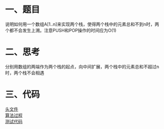 # 一、题目

说明如何用一个数组A[1..n]来实现两个栈，使得两个栈中的元素总和不到n时，两个都不会发生上溯。注意PUSH和POP操作的时间应为O(1)



# 二、思考

分别用数组的两端作为两个栈的起点，向中间扩展，两个栈中的元素总和不超过n时，两个栈不会相遇


# 三、代码

[头文件](https://code.csdn.net/mishifangxiangdefeng/exerciseforalgorithmsecond/tree/master/include/chapter10/Exercise10_1_2.h)  
[算法过程](https://code.csdn.net/mishifangxiangdefeng/exerciseforalgorithmsecond/tree/master/src/chapter10/Exercise10_1_2.cpp)  
[测试代码](https://code.csdn.net/mishifangxiangdefeng/exerciseforalgorithmsecond/tree/master/tst/chapter10/Exercise10_1_2Test.cpp)